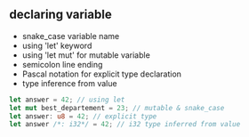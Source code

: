 ## declaring variable

* snake_case variable name
* using 'let' keyword
* using 'let mut' for mutable variable
* semicolon line ending
* Pascal notation for explicit type declaration
* type inference from value

```rust
let answer = 42; // using let
let mut best_departement = 23; // mutable & snake_case
let answer: u8 = 42; // explicit type
let answer /*: i32*/ = 42; // i32 type inferred from value 
```